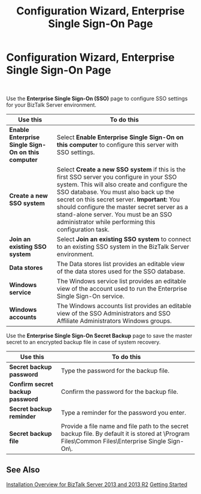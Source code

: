 ﻿---
title: Configuration Wizard, Enterprise Single Sign-On Page
TOCTitle: Configuration Wizard, Enterprise Single Sign-On Page
ms:assetid: 15c013f1-a7ff-4c56-a6e6-babf3c3d38ae
ms:mtpsurl: https://msdn.microsoft.com/library/Aa558719(v=BTS.80)
ms:contentKeyID: 51526399
ms.date: 08/30/2017
mtps_version: v=BTS.80
f1_keywords:
- bts10.config.wizard.sso
---

# Configuration Wizard, Enterprise Single Sign-On Page

 

Use the **Enterprise Single Sign-On (SSO)** page to configure SSO settings for your BizTalk Server environment.

<table>
<thead>
<tr class="header">
<th>Use this</th>
<th>To do this</th>
</tr>
</thead>
<tbody>
<tr class="odd">
<td><strong>Enable Enterprise Single Sign-On on this computer</strong></td>
<td>Select <strong>Enable Enterprise Single Sign-On on this computer</strong> to configure this server with SSO settings.</td>
</tr>
<tr class="even">
<td><strong>Create a new SSO system</strong></td>
<td>Select <strong>Create a new SSO system</strong> if this is the first SSO server you configure in your SSO system. This will also create and configure the SSO database. You must also back up the secret on this secret server. <strong>Important:</strong> You should configure the master secret server as a stand-alone server. You must be an SSO administrator while performing this configuration task.</td>
</tr>
<tr class="odd">
<td><strong>Join an existing SSO system</strong></td>
<td>Select <strong>Join an existing SSO system</strong> to connect to an existing SSO system in the BizTalk Server environment.</td>
</tr>
<tr class="even">
<td><strong>Data stores</strong></td>
<td>The Data stores list provides an editable view of the data stores used for the SSO database.</td>
</tr>
<tr class="odd">
<td><strong>Windows service</strong></td>
<td>The Windows service list provides an editable view of the account used to run the Enterprise Single Sign-On service.</td>
</tr>
<tr class="even">
<td><strong>Windows accounts</strong></td>
<td>The Windows accounts list provides an editable view of the SSO Administrators and SSO Affiliate Administrators Windows groups.</td>
</tr>
</tbody>
</table>


Use the **Enterprise Single Sign-On Secret Backup** page to save the master secret to an encrypted backup file in case of system recovery.

<table>
<thead>
<tr class="header">
<th>Use this</th>
<th>To do this</th>
</tr>
</thead>
<tbody>
<tr class="odd">
<td><strong>Secret backup password</strong></td>
<td>Type the password for the backup file.</td>
</tr>
<tr class="even">
<td><strong>Confirm secret backup password</strong></td>
<td>Confirm the password for the backup file.</td>
</tr>
<tr class="odd">
<td><strong>Secret backup reminder</strong></td>
<td>Type a reminder for the password you enter.</td>
</tr>
<tr class="even">
<td><strong>Secret backup file</strong></td>
<td>Provide a file name and file path to the secret backup file. By default it is stored at \Program Files\Common Files\Enterprise Single Sign-On\.</td>
</tr>
</tbody>
</table>


## See Also

[Installation Overview for BizTalk Server 2013 and 2013 R2](https://msdn.microsoft.com/library/jj248688\(v=bts.80\))  
[Getting Started](https://msdn.microsoft.com/library/aa560946\(v=bts.80\))

